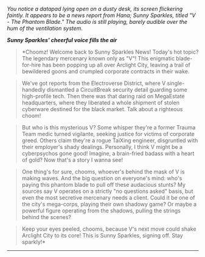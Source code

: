 
*You notice a datapad lying open on a dusty desk, its screen flickering faintly. It appears to be a news report from Hana; Sunny Sparkles, titled "V - The Phantom Blade."  The audio is still playing, barely audible over the hum of the ventilation system.*


***Sunny Sparkles' cheerful voice fills the air***

> *Choomz! Welcome back to Sunny Sparkles News! Today's hot topic? The legendary mercenary known only as "V"! This enigmatic blade-for-hire has been popping up all over Arclight City, leaving a trail of bewildered goons and crumpled corporate contracts in their wake. 

> We've got reports from the Electroverse District, where V single-handedly dismantled a CircuitBreak security detail guarding some high-profile tech. Then there was that daring raid on MegaEstate headquarters, where they liberated a whole shipment of stolen cyberware destined for the black market. Talk about a righteous choom! 

> But who is this mysterious V? Some whisper they're a former Trauma Team medic turned vigilante, seeking justice for victims of corporate greed. Others claim they're a rogue TaiXing engineer, disgruntled with their employer's shady dealings.  Personally, I think V might be a cyberpsychos gone good! Imagine, a brain-fried badass with a heart of gold? Now that's a story I wanna see! 

> One thing's for sure, chooms, whoever's behind the mask of V is making waves. And the big question on everyone's mind: who's paying this phantom blade to pull off these audacious stunts? My sources say V operates on a strictly "no questions asked" basis, but even the most secretive mercenary needs a client. Could it be one of the city's mega-corps, playing their own shadowy game? Or maybe a powerful figure operating from the shadows, pulling the strings behind the scenes?

> Keep your eyes peeled, chooms, because V's next move could shake Arclight City to its core! This is Sunny Sparkles, signing off. Stay sparkly!* 

---

